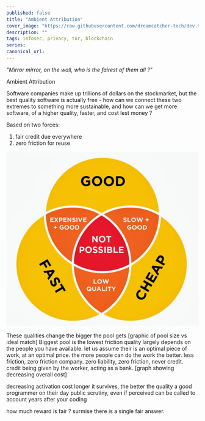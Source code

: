 ```yaml
---
published: false
title: "Ambient Attribution"
cover_image: "https://raw.githubusercontent.com/dreamcatcher-tech/dev.to/master/blog-posts/ambient-attribution/assets/time-money-balance.jpg"
description: ""
tags: infosec, privacy, tor, blockchain
series:
canonical_url:
---
```


_"Mirror mirror, on the wall, who is the fairest of them all ?"_

Ambient Attribution

Software companies make up trillions of dollars on the stockmarket, but
the best quality software is actually free - how can we connect these two extremes
to something more sustainable, and how can we get more software, of a higher quality,
faster, and cost lest money ?

Based on two forces:

1. fair credit due everywhere
1. zero friction for reuse

![Iron Triangle of Time vs Cost vs Quality](./assets/good-fast-cheap.jpg)

These qualities change the bigger the pool gets
[graphic of pool size vs ideal match]
Biggest pool is the lowest friction
quality largely depends on the people you have available.
let us assume their is an optimal piece of work, at an optimal price.
the more people can do the work the better.
less friction, zero friction company.
zero liability, zero friction, never credit.
credit being given by the worker, acting as a bank.
[graph showing decreasing overall cost]

decreasing activation cost
longer it survives, the better the quality
a good programmer on their day
public scrutiny, even if perceived
can be called to account years after your coding

how much reward is fair ?
surmise there is a single fair answer.

